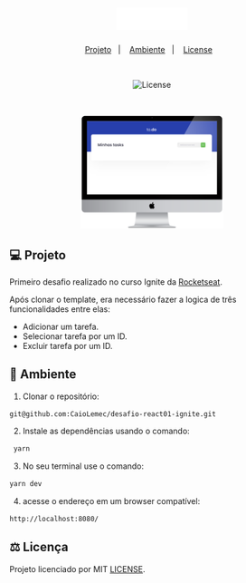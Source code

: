 <h1 align="center">
    <img alt="logo" title="to-do" src="./public/logo.svg" width="25%" />
</h1>

<p align="center">
  <a href="#-projeto">Projeto</a>&nbsp;&nbsp;&nbsp;|&nbsp;&nbsp;&nbsp;
  <a href="#-ambiente">Ambiente</a>&nbsp;&nbsp;&nbsp;|&nbsp;&nbsp;&nbsp;
  <a href="#%EF%B8%8F-licença">License</a>&nbsp;&nbsp;&nbsp;
</p>
<br>

<p align="center">
  <img  src="https://img.shields.io/static/v1?label=license&message=MIT&color=9cf&labelColor=white" alt="License">
</p>
<br>

<p align="center">
 <img alt="mockup" src="./public/to-do.png" width="50%">
</p>

## 💻 Projeto

Primeiro desafio realizado no curso Ignite da [Rocketseat](https://rocketseat.com.br/).

Após clonar o template, era necessário fazer a logica de três funcionalidades entre elas:

- Adicionar um tarefa.
- Selecionar tarefa por um ID.
- Excluir tarefa por um ID.

## 📝 Ambiente

1. Clonar o repositório:

```bash
git@github.com:CaioLemec/desafio-react01-ignite.git
```

2. Instale as dependências usando o comando:

```bash
 yarn
```

3. No seu terminal use o comando:

```bash
yarn dev
```

4. acesse o endereço em um browser compatível:

```bash
http://localhost:8080/
```

## ⚖️ Licença

Projeto licenciado por MIT [LICENSE](./LICENSE).
